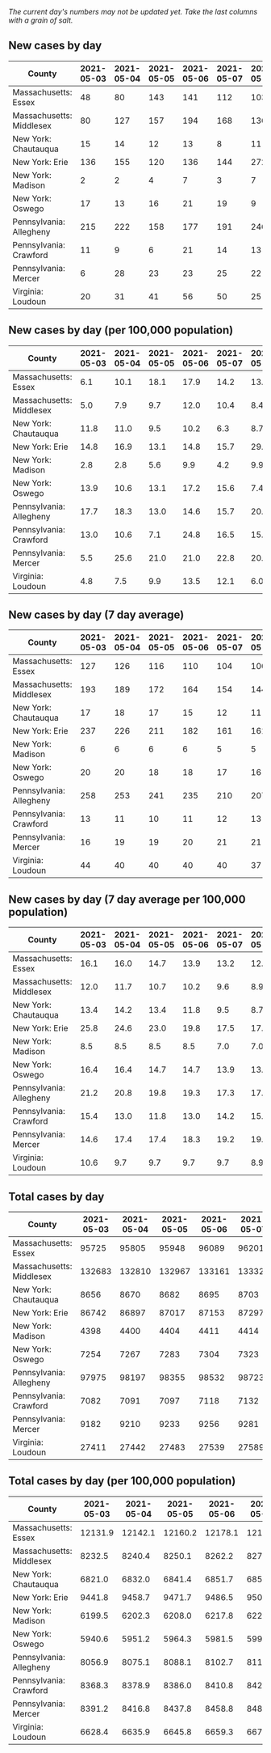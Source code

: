 _The current day's numbers may not be updated yet. Take the last columns with a grain of salt._
## New cases by day

| County | 2021-05-03 | 2021-05-04 | 2021-05-05 | 2021-05-06 | 2021-05-07 | 2021-05-08 | 2021-05-09 |
| --- | --- | --- | --- | --- | --- | --- | --- |
| Massachusetts: Essex | 48 | 80 | 143 | 141 | 112 | 103 | 85 |
| Massachusetts: Middlesex | 80 | 127 | 157 | 194 | 168 | 136 | 106 |
| New York: Chautauqua | 15 | 14 | 12 | 13 | 8 | 11 | 22 |
| New York: Erie | 136 | 155 | 120 | 136 | 144 | 272 | 133 |
| New York: Madison | 2 | 2 | 4 | 7 | 3 | 7 | 5 |
| New York: Oswego | 17 | 13 | 16 | 21 | 19 | 9 | 27 |
| Pennsylvania: Allegheny | 215 | 222 | 158 | 177 | 191 | 246 | 120 |
| Pennsylvania: Crawford | 11 | 9 | 6 | 21 | 14 | 13 | 7 |
| Pennsylvania: Mercer | 6 | 28 | 23 | 23 | 25 | 22 | 7 |
| Virginia: Loudoun | 20 | 31 | 41 | 56 | 50 | 25 | 21 |

## New cases by day (per 100,000 population)

| County | 2021-05-03 | 2021-05-04 | 2021-05-05 | 2021-05-06 | 2021-05-07 | 2021-05-08 | 2021-05-09 |
| --- | --- | --- | --- | --- | --- | --- | --- |
| Massachusetts: Essex | 6.1 | 10.1 | 18.1 | 17.9 | 14.2 | 13.1 | 10.8 |
| Massachusetts: Middlesex | 5.0 | 7.9 | 9.7 | 12.0 | 10.4 | 8.4 | 6.6 |
| New York: Chautauqua | 11.8 | 11.0 | 9.5 | 10.2 | 6.3 | 8.7 | 17.3 |
| New York: Erie | 14.8 | 16.9 | 13.1 | 14.8 | 15.7 | 29.6 | 14.5 |
| New York: Madison | 2.8 | 2.8 | 5.6 | 9.9 | 4.2 | 9.9 | 7.0 |
| New York: Oswego | 13.9 | 10.6 | 13.1 | 17.2 | 15.6 | 7.4 | 22.1 |
| Pennsylvania: Allegheny | 17.7 | 18.3 | 13.0 | 14.6 | 15.7 | 20.2 | 9.9 |
| Pennsylvania: Crawford | 13.0 | 10.6 | 7.1 | 24.8 | 16.5 | 15.4 | 8.3 |
| Pennsylvania: Mercer | 5.5 | 25.6 | 21.0 | 21.0 | 22.8 | 20.1 | 6.4 |
| Virginia: Loudoun | 4.8 | 7.5 | 9.9 | 13.5 | 12.1 | 6.0 | 5.1 |

## New cases by day (7 day average)

| County | 2021-05-03 | 2021-05-04 | 2021-05-05 | 2021-05-06 | 2021-05-07 | 2021-05-08 | 2021-05-09 |
| --- | --- | --- | --- | --- | --- | --- | --- |
| Massachusetts: Essex | 127 | 126 | 116 | 110 | 104 | 100 | 102 |
| Massachusetts: Middlesex | 193 | 189 | 172 | 164 | 154 | 144 | 138 |
| New York: Chautauqua | 17 | 18 | 17 | 15 | 12 | 11 | 14 |
| New York: Erie | 237 | 226 | 211 | 182 | 161 | 161 | 157 |
| New York: Madison | 6 | 6 | 6 | 6 | 5 | 5 | 4 |
| New York: Oswego | 20 | 20 | 18 | 18 | 17 | 16 | 17 |
| Pennsylvania: Allegheny | 258 | 253 | 241 | 235 | 210 | 207 | 190 |
| Pennsylvania: Crawford | 13 | 11 | 10 | 11 | 12 | 13 | 12 |
| Pennsylvania: Mercer | 16 | 19 | 19 | 20 | 21 | 21 | 19 |
| Virginia: Loudoun | 44 | 40 | 40 | 40 | 40 | 37 | 35 |

## New cases by day (7 day average per 100,000 population)

| County | 2021-05-03 | 2021-05-04 | 2021-05-05 | 2021-05-06 | 2021-05-07 | 2021-05-08 | 2021-05-09 |
| --- | --- | --- | --- | --- | --- | --- | --- |
| Massachusetts: Essex | 16.1 | 16.0 | 14.7 | 13.9 | 13.2 | 12.7 | 12.9 |
| Massachusetts: Middlesex | 12.0 | 11.7 | 10.7 | 10.2 | 9.6 | 8.9 | 8.6 |
| New York: Chautauqua | 13.4 | 14.2 | 13.4 | 11.8 | 9.5 | 8.7 | 11.0 |
| New York: Erie | 25.8 | 24.6 | 23.0 | 19.8 | 17.5 | 17.5 | 17.1 |
| New York: Madison | 8.5 | 8.5 | 8.5 | 8.5 | 7.0 | 7.0 | 5.6 |
| New York: Oswego | 16.4 | 16.4 | 14.7 | 14.7 | 13.9 | 13.1 | 13.9 |
| Pennsylvania: Allegheny | 21.2 | 20.8 | 19.8 | 19.3 | 17.3 | 17.0 | 15.6 |
| Pennsylvania: Crawford | 15.4 | 13.0 | 11.8 | 13.0 | 14.2 | 15.4 | 14.2 |
| Pennsylvania: Mercer | 14.6 | 17.4 | 17.4 | 18.3 | 19.2 | 19.2 | 17.4 |
| Virginia: Loudoun | 10.6 | 9.7 | 9.7 | 9.7 | 9.7 | 8.9 | 8.5 |

## Total cases by day

| County | 2021-05-03 | 2021-05-04 | 2021-05-05 | 2021-05-06 | 2021-05-07 | 2021-05-08 | 2021-05-09 |
| --- | --- | --- | --- | --- | --- | --- | --- |
| Massachusetts: Essex | 95725 | 95805 | 95948 | 96089 | 96201 | 96304 | 96389 |
| Massachusetts: Middlesex | 132683 | 132810 | 132967 | 133161 | 133329 | 133465 | 133571 |
| New York: Chautauqua | 8656 | 8670 | 8682 | 8695 | 8703 | 8714 | 8736 |
| New York: Erie | 86742 | 86897 | 87017 | 87153 | 87297 | 87569 | 87702 |
| New York: Madison | 4398 | 4400 | 4404 | 4411 | 4414 | 4421 | 4426 |
| New York: Oswego | 7254 | 7267 | 7283 | 7304 | 7323 | 7332 | 7359 |
| Pennsylvania: Allegheny | 97975 | 98197 | 98355 | 98532 | 98723 | 98969 | 99089 |
| Pennsylvania: Crawford | 7082 | 7091 | 7097 | 7118 | 7132 | 7145 | 7152 |
| Pennsylvania: Mercer | 9182 | 9210 | 9233 | 9256 | 9281 | 9303 | 9310 |
| Virginia: Loudoun | 27411 | 27442 | 27483 | 27539 | 27589 | 27614 | 27635 |

## Total cases by day (per 100,000 population)

| County | 2021-05-03 | 2021-05-04 | 2021-05-05 | 2021-05-06 | 2021-05-07 | 2021-05-08 | 2021-05-09 |
| --- | --- | --- | --- | --- | --- | --- | --- |
| Massachusetts: Essex | 12131.9 | 12142.1 | 12160.2 | 12178.1 | 12192.3 | 12205.3 | 12216.1 |
| Massachusetts: Middlesex | 8232.5 | 8240.4 | 8250.1 | 8262.2 | 8272.6 | 8281.0 | 8287.6 |
| New York: Chautauqua | 6821.0 | 6832.0 | 6841.4 | 6851.7 | 6858.0 | 6866.7 | 6884.0 |
| New York: Erie | 9441.8 | 9458.7 | 9471.7 | 9486.5 | 9502.2 | 9531.8 | 9546.3 |
| New York: Madison | 6199.5 | 6202.3 | 6208.0 | 6217.8 | 6222.1 | 6231.9 | 6239.0 |
| New York: Oswego | 5940.6 | 5951.2 | 5964.3 | 5981.5 | 5997.1 | 6004.5 | 6026.6 |
| Pennsylvania: Allegheny | 8056.9 | 8075.1 | 8088.1 | 8102.7 | 8118.4 | 8138.6 | 8148.5 |
| Pennsylvania: Crawford | 8368.3 | 8378.9 | 8386.0 | 8410.8 | 8427.4 | 8442.7 | 8451.0 |
| Pennsylvania: Mercer | 8391.2 | 8416.8 | 8437.8 | 8458.8 | 8481.7 | 8501.8 | 8508.2 |
| Virginia: Loudoun | 6628.4 | 6635.9 | 6645.8 | 6659.3 | 6671.4 | 6677.5 | 6682.6 |

